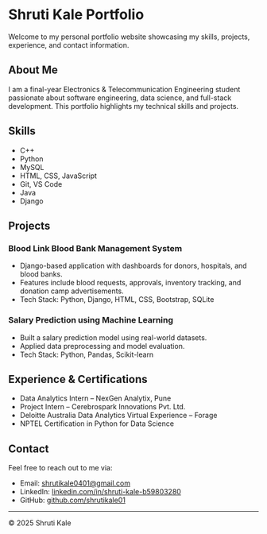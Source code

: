 # Shruti Kale Portfolio

Welcome to my personal portfolio website showcasing my skills, projects, experience, and contact information.

## About Me

I am a final-year Electronics & Telecommunication Engineering student passionate about software engineering, data science, and full-stack development. This portfolio highlights my technical skills and projects.

## Skills

- C++
- Python
- MySQL
- HTML, CSS, JavaScript
- Git, VS Code
- Java
- Django

## Projects

### Blood Link Blood Bank Management System
- Django-based application with dashboards for donors, hospitals, and blood banks.
- Features include blood requests, approvals, inventory tracking, and donation camp advertisements.
- Tech Stack: Python, Django, HTML, CSS, Bootstrap, SQLite

### Salary Prediction using Machine Learning
- Built a salary prediction model using real-world datasets.
- Applied data preprocessing and model evaluation.
- Tech Stack: Python, Pandas, Scikit-learn

## Experience & Certifications

- Data Analytics Intern – NexGen Analytix, Pune
- Project Intern – Cerebrospark Innovations Pvt. Ltd.
- Deloitte Australia Data Analytics Virtual Experience – Forage
- NPTEL Certification in Python for Data Science

## Contact

Feel free to reach out to me via:

- Email: shrutikale0401@gmail.com
- LinkedIn: [linkedin.com/in/shruti-kale-b59803280](https://linkedin.com/in/shruti-kale-b59803280)
- GitHub: [github.com/shrutikale01](https://github.com/shrutikale01)

---

© 2025 Shruti Kale
